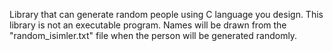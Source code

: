 Library that can generate random people using C language you design. This library is not an executable program.
Names will be drawn from the "random_isimler.txt" file when the person will be generated randomly. 
